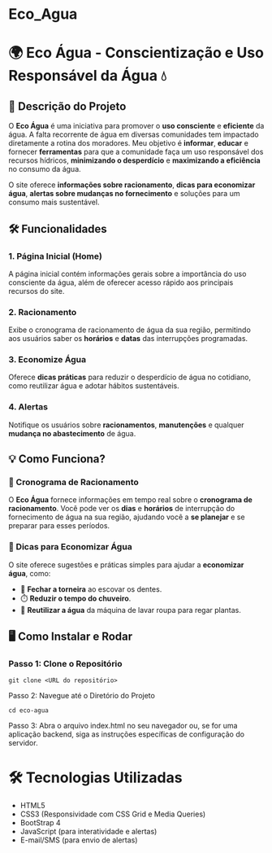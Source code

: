 # Eco_Agua
# 🌍 **Eco Água** - Conscientização e Uso Responsável da Água 💧

## 🌟 Descrição do Projeto

O **Eco Água** é uma iniciativa para promover o **uso consciente** e **eficiente** da água. A falta recorrente de água em diversas comunidades tem impactado diretamente a rotina dos moradores. Meu objetivo é **informar**, **educar** e fornecer **ferramentas** para que a comunidade faça um uso responsável dos recursos hídricos, **minimizando o desperdício** e **maximizando a eficiência** no consumo da água.

O site oferece **informações sobre racionamento**, **dicas para economizar água**, **alertas sobre mudanças no fornecimento** e soluções para um consumo mais sustentável.

## 🛠️ Funcionalidades
### 1. **Página Inicial (Home)**
A página inicial contém informações gerais sobre a importância do uso consciente da água, além de oferecer acesso rápido aos principais recursos do site.

### 2. **Racionamento**
Exibe o cronograma de racionamento de água da sua região, permitindo aos usuários saber os **horários** e **datas** das interrupções programadas.

### 3. **Economize Água**
Oferece **dicas práticas** para reduzir o desperdício de água no cotidiano, como reutilizar água e adotar hábitos sustentáveis.

### 4. **Alertas**
Notifique os usuários sobre **racionamentos**, **manutenções** e qualquer **mudança no abastecimento** de água.



## 💡 Como Funciona?

### 🔔 Cronograma de Racionamento
O **Eco Água** fornece informações em tempo real sobre o **cronograma de racionamento**. Você pode ver os **dias** e **horários** de interrupção do fornecimento de água na sua região, ajudando você a **se planejar** e se preparar para esses períodos.

### 🌱 Dicas para Economizar Água
O site oferece sugestões e práticas simples para ajudar a **economizar água**, como:
- 🚿 **Fechar a torneira** ao escovar os dentes.
- ⏱️ **Reduzir o tempo do chuveiro**.
- 🌱 **Reutilizar a água** da máquina de lavar roupa para regar plantas.


## 🖥️ Como Instalar e Rodar

### Passo 1: Clone o Repositório
```
git clone <URL do repositório>
````
Passo 2: Navegue até o Diretório do Projeto
````
cd eco-agua
````
Passo 3: Abra o arquivo index.html no seu navegador ou, se for uma aplicação backend, siga as instruções específicas de configuração do servidor.


# 🛠️ Tecnologias Utilizadas
* HTML5
* CSS3 (Responsividade com CSS Grid e Media Queries)
* BootStrap 4
* JavaScript (para interatividade e alertas)
* E-mail/SMS (para envio de alertas)

